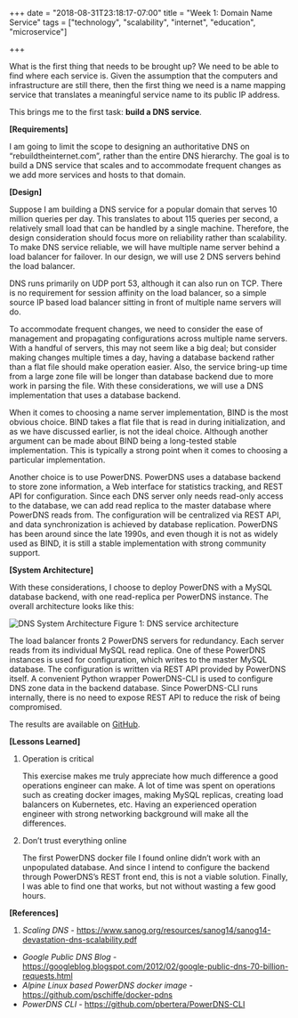 +++
date = "2018-08-31T23:18:17-07:00"
title = "Week 1: Domain Name Service"
tags = ["technology", "scalability", "internet", "education", "microservice"]

+++

What is the first thing that needs to be brought up? We need to be able to find where each service is. Given the assumption that the computers and infrastructure are still there, then the first thing we need is a name mapping service that translates a meaningful service name to its public IP address.

This brings me to the first task: **build a DNS service**.

**[Requirements]**

I am going to limit the scope to designing an authoritative DNS on “rebuildtheinternet.com”, rather than the entire DNS hierarchy. The goal is to build a DNS service that scales and to accommodate frequent changes as we add more services and hosts to that domain. 

**[Design]**

Suppose I am building a DNS service for a popular domain that serves 10 million queries per day. This translates to about 115 queries per second, a relatively small load that can be handled by a single machine. Therefore, the design consideration should focus more on reliability rather than scalability. To make DNS service reliable, we will have multiple name server behind a load balancer for failover. In our design, we will use 2 DNS servers behind the load balancer.

DNS runs primarily on UDP port 53, although it can also run on TCP. There is no requirement for session affinity on the load balancer, so a simple source IP based load balancer sitting in front of multiple name servers will do.

To accommodate frequent changes, we need to consider the ease of management and propagating configurations across multiple name servers. With a handful of servers, this may not seem like a big deal; but consider making changes multiple times a day, having a database backend rather than a flat file should make operation easier. Also, the service bring-up time from a large zone file will be longer than database backend due to more work in parsing the file. With these considerations, we will use a DNS implementation that uses a database backend.

When it comes to choosing a name server implementation, BIND is the most obvious choice. BIND takes a flat file that is read in during initialization, and as we have discussed earlier, is not the ideal choice. Although another argument can be made about BIND being a long-tested stable implementation. This is typically a strong point when it comes to choosing a particular implementation.

Another choice is to use PowerDNS. PowerDNS uses a database backend to store zone information, a Web interface for statistics tracking, and REST API for configuration. Since each DNS server only needs read-only access to the database, we can add read replica to the master database where PowerDNS reads from. The configuration will be centralized via REST API, and data synchronization is achieved by database replication. PowerDNS has been around since the late 1990s, and even though it is not as widely used as BIND, it is still a stable implementation with strong community support.

**[System Architecture]**

With these considerations, I choose to deploy PowerDNS with a MySQL database backend, with one read-replica per PowerDNS instance. The overall architecture looks like this:

![DNS System Architecture](/images/task1_dns.png)
Figure 1: DNS service architecture

The load balancer fronts 2 PowerDNS servers for redundancy. Each server reads from its individual MySQL read replica. One of these PowerDNS instances is used for configuration, which writes to the master MySQL database. The configuration is written via REST API provided by PowerDNS itself. A convenient Python wrapper PowerDNS-CLI is used to configure DNS zone data in the backend database. Since PowerDNS-CLI runs internally, there is no need to expose REST API to reduce the risk of being compromised.

The results are available on [GitHub](https://github.com/hc6internet/rebuildtheinternet/tree/master/task1).

**[Lessons Learned]**

1. Operation is critical

    This exercise makes me truly appreciate how much difference a good operations engineer can make. A lot of time was spent on operations such as creating docker images, making MySQL replicas, creating load balancers on Kubernetes, etc. Having an experienced operation engineer with strong networking background will make all the differences.

2. Don’t trust everything online

    The first PowerDNS docker file I found online didn’t work with an unpopulated database. And since I intend to configure the backend through PowerDNS’s REST front end, this is not a viable solution. Finally, I was able to find one that works, but not without wasting a few good hours.

**[References]**

1. *Scaling DNS* - <https://www.sanog.org/resources/sanog14/sanog14-devastation-dns-scalability.pdf>
* *Google Public DNS Blog* - <https://googleblog.blogspot.com/2012/02/google-public-dns-70-billion-requests.html>
* *Alpine Linux based PowerDNS docker image* - <https://github.com/pschiffe/docker-pdns>
* *PowerDNS CLI* - <https://github.com/pbertera/PowerDNS-CLI>
